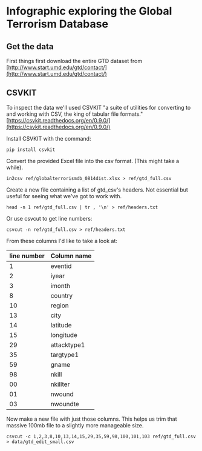 # Infographic exploring the Global Terrorism Database

## Get the data

First things first download the entire GTD dataset from [http://www.start.umd.edu/gtd/contact/](http://www.start.umd.edu/gtd/contact/)

## CSVKIT

To inspect the data we'll used CSVKIT "a suite of utilities for converting to and working with CSV, the king of tabular file formats." [https://csvkit.readthedocs.org/en/0.9.0/](https://csvkit.readthedocs.org/en/0.9.0/)

Install CSVKIT with the command:

	pip install csvkit

Convert the provided Excel file into the csv format. (This might take a while).

	in2csv ref/globalterrorismdb_0814dist.xlsx > ref/gtd_full.csv

Create a new file containing a list of gtd_csv's headers. Not essential but useful for seeing what we've got to work with.

	head -n 1 ref/gtd_full.csv | tr , '\n' > ref/headers.txt

Or use csvcut to get line numbers:

	csvcut -n ref/gtd_full.csv > ref/headers.txt

From these columns I'd like to take a look at: 

<!-- -	**eventid**
-	**iyear**
-	**country_txt**
-	**region_txt**
-	**city**
-	**latitude**
-	**longitude**
-	**summary**
-	**attacktype1_txt**
-	**targtype1_txt**
-	**gname**
-	**nkill**
-	**nkillter**
-	**nwound**
-	**nwoundte**
-	**addnotes** -->

line number | Column name
------------- | -------------
 1  | eventid
 2  | iyear
 3  | imonth
 8  | country
10  | region
13  | city
14  | latitude
15  | longitude
29  | attacktype1
35  | targtype1
59  | gname
98  | nkill
00  | nkillter
01  | nwound
03  | nwoundte

Now make a new file with just those columns. This helps us trim that massive 100mb file to a slightly more manageable size.

<!-- 	csvcut -c eventid,iyear,country_txt,region_txt,city,latitude,longitude,summary,attacktype1_txt,targtype1_txt,gname,nkill,nkillter,nwound,nwoundte,addnotes ref/gtd_full.csv > data/gtd_edit.csv
 -->
	csvcut -c 1,2,3,8,10,13,14,15,29,35,59,98,100,101,103 ref/gtd_full.csv > data/gtd_edit_small.csv
